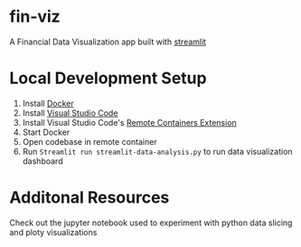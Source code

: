 # fin-viz
A Financial Data Visualization app built with [streamlit](https://streamlit.io/)

# Local Development Setup
1. Install [Docker](https://www.docker.com/)
2. Install [Visual Studio Code](https://code.visualstudio.com/)
3. Install Visual Studio Code's [Remote Containers Extension](https://code.visualstudio.com/docs/devcontainers/tutorial)
4. Start Docker
5. Open codebase in remote container
6. Run `Streamlit run streamlit-data-analysis.py` to run data visualization dashboard

# Additonal Resources
Check out the jupyter notebook used to experiment with python data slicing and ploty visualizations
